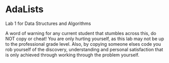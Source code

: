 # AdaLists
Lab 1 for Data Structures and Algorithms 

A word of warning for any current student that stumbles across this, do NOT copy or cheat! You are only hurting yourself, as this lab may not be up to the professional grade level. Also, by copying someone elses code you rob yourself of the discovery, understanding and personal satisfaction that is only achieved through working through the problem yourself.
